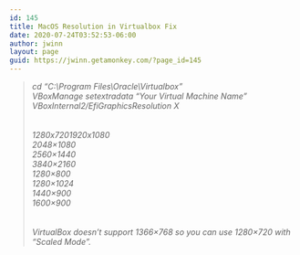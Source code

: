 ```yaml
---
id: 145
title: MacOS Resolution in Virtualbox Fix
date: 2020-07-24T03:52:53-06:00
author: jwinn
layout: page
guid: https://jwinn.getamonkey.com/?page_id=145
---
```

<blockquote class="wp-block-quote">
  <p>
    <em>cd &#8220;C:\Program Files\Oracle\Virtualbox&#8221;<br /> VBoxManage setextradata “Your Virtual Machine Name” VBoxInternal2/EfiGraphicsResolution X</em><br /> <br /> <br /> <em>1280x7201920x1080 <br /> 2048&#215;1080 <br /> 2560&#215;1440<br /> 3840&#215;2160<br /> 1280&#215;800 <br /> 1280&#215;1024 <br /> 1440&#215;900 <br /> 1600&#215;900</em><br /> <br /> <br /> <em>VirtualBox doesn&#8217;t support 1366&#215;768 so you can use 1280&#215;720 with &#8220;Scaled Mode&#8221;.</em>
  </p>
</blockquote>